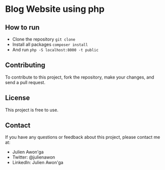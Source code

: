 # Blog Website using php

## How to run
- Clone the repository
`git clone `
- Install all packages
`composer install `
- And run
`php -S localhost:8000 -t public `

## Contributing

To contribute to this project, fork the repository, make your changes, and send a pull request.

## License 

This project is free to use.

## Contact

If you have any questions or feedback about this project, please contact me at:

-   Julien Awon'ga
-   Twitter: @julienawon
-   LinkedIn: Julien Awon'ga
